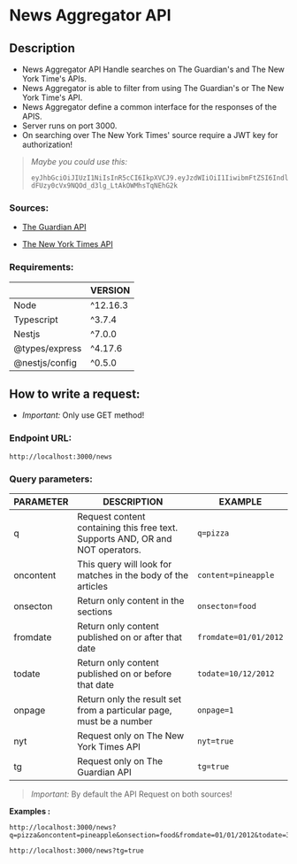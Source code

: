 # News Aggregator API

## Description

- News Aggregator API Handle searches on The Guardian's and The New York Time's APIs.
- News Aggregator is able to filter from using The Guardian's or The New York Time's API.
- News Aggregator define a common interface for the responses of the APIS.
- Server runs on port 3000.
- On searching over The New York Times' source require a JWT key for authorization!

> *Maybe you could use this:* 
>```
>eyJhbGciOiJIUzI1NiIsInR5cCI6IkpXVCJ9.eyJzdWIiOiI1IiwibmFtZSI6IndlZWsiLCJpYXQiOjE1MTYyMzkwMjJ9.JkgkM-dFUzy0cVx9NQOd_d3lg_LtAkOWMhsTqNEhG2k
>```


### Sources:
- [The Guardian API](https://open-platform.theguardian.com/)

- [The New York Times API](https://developer.nytimes.com/)


### Requirements:

|  | VERSION  |  
|----------------|---------------|
|Node|   ^12.16.3        |     
|Typescript        |    ^3.7.4       | 
|Nestjs        | ^7.0.0 |
|@types/express | ^4.17.6| 
|@nestjs/config| ^0.5.0| 


## How to write a request:

- *Important:* Only use GET method!  

### Endpoint URL:

```
http://localhost:3000/news
```

### Query parameters:
| PARAMETER | DESCRIPTION  |  EXAMPLE |
|----------------|---------------|-----------|
|	  q     | Request content containing this free text. Supports AND, OR and NOT operators.|  `q=pizza`  | 
|	  oncontent     |  This query will look for matches in the body of the articles |  `content=pineapple`  | 
| onsecton  | Return only content in the sections |  `onsecton=food`  | 
| fromdate  | Return only content published on or after that date |  `fromdate=01/01/2012`  | 
| todate  | Return only content published on or before that date |  `todate=10/12/2012`  | 
| onpage  | Return only the result set from a particular page, must be a number |  `onpage=1`  | 
| nyt  | Request only on The New York Times API |  `nyt=true`  | 
| tg | Request only on The Guardian API |  `tg=true`  | 

> *Important:* By default the API Request on both sources! 

**Examples :**

```
http://localhost:3000/news?q=pizza&oncontent=pineapple&onsection=food&fromdate=01/01/2012&todate=31/12/2012
```


```
http://localhost:3000/news?tg=true
```

